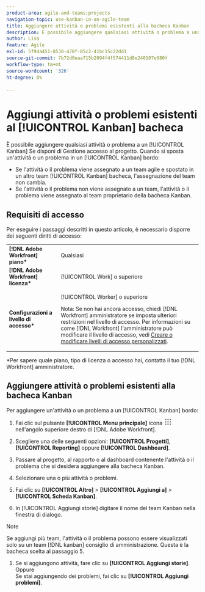 ```yaml
---
product-area: agile-and-teams;projects
navigation-topic: use-kanban-in-an-agile-team
title: Aggiungere attività o problemi esistenti alla bacheca Kanban
description: È possibile aggiungere qualsiasi attività o problema a una bacheca Kanban se si dispone dell'accesso Gestione al progetto.
author: Lisa
feature: Agile
exl-id: 5f94a451-8530-478f-85c2-41bc15c22dd1
source-git-commit: 7b72d0eaa715b2094f4f574411d8e240107e080f
workflow-type: tm+mt
source-wordcount: '326'
ht-degree: 0%

---
```


# Aggiungi attività o problemi esistenti al [!UICONTROL Kanban] bacheca

È possibile aggiungere qualsiasi attività o problema a un [!UICONTROL Kanban] Se disponi di Gestione accesso al progetto. Quando si sposta un&#39;attività o un problema in un [!UICONTROL Kanban] bordo:

* Se l&#39;attività o il problema viene assegnato a un team agile e spostato in un altro team [!UICONTROL Kanban] bacheca, l&#39;assegnazione del team non cambia.
* Se l&#39;attività o il problema non viene assegnato a un team, l&#39;attività o il problema viene assegnato al team proprietario della bacheca Kanban.

## Requisiti di accesso

Per eseguire i passaggi descritti in questo articolo, è necessario disporre dei seguenti diritti di accesso:

<table style="table-layout:auto"> 
 <col> 
 <col> 
 <tbody> 
  <tr> 
   <td role="rowheader"><strong>[!DNL Adobe Workfront] piano*</strong></td> 
   <td> <p>Qualsiasi</p> </td> 
  </tr> 
  <tr> 
   <td role="rowheader"><strong>[!DNL Adobe Workfront] licenza*</strong></td> 
   <td> <p>[!UICONTROL Work] o superiore</p> </td> 
  </tr> 
  <tr> 
   <td role="rowheader"><strong>Configurazioni a livello di accesso*</strong></td> 
   <td> <p>[!UICONTROL Worker] o superiore</p> <p>Nota: Se non hai ancora accesso, chiedi [!DNL Workfront] amministratore se imposta ulteriori restrizioni nel livello di accesso. Per informazioni su come [!DNL Workfront] l'amministratore può modificare il livello di accesso, vedi <a href="../../administration-and-setup/add-users/configure-and-grant-access/create-modify-access-levels.md" class="MCXref xref">Creare o modificare livelli di accesso personalizzati</a>.</p> </td> 
  </tr> 
 </tbody> 
</table>

&#42;Per sapere quale piano, tipo di licenza o accesso hai, contatta il tuo [!DNL Workfront] amministratore.

## Aggiungere attività o problemi esistenti alla bacheca Kanban

Per aggiungere un&#39;attività o un problema a un [!UICONTROL Kanban] bordo:

1. Fai clic sul pulsante **[!UICONTROL Menu principale]** icona ![](assets/main-menu-icon.png) nell&#39;angolo superiore destro di [!DNL Adobe Workfront].

1. Scegliere una delle seguenti opzioni: **[!UICONTROL Progetti]**, **[!UICONTROL Reporting]** oppure **[!UICONTROL Dashboard]**.

1. Passare al progetto, al rapporto o al dashboard contenente l&#39;attività o il problema che si desidera aggiungere alla bacheca Kanban.
1. Selezionare una o più attività o problemi.
1. Fai clic su **[!UICONTROL Altro]** > **[!UICONTROL Aggiungi a]** > **[!UICONTROL Scheda Kanban]**.
1. In [!UICONTROL Aggiungi storie] digitare il nome del team Kanban nella finestra di dialogo.

>[!NOTE]
>
>Se aggiungi più team, l&#39;attività o il problema possono essere visualizzati solo su un team [!DNL kanban] consiglio di amministrazione. Questa è la bacheca scelta al passaggio 5.

1. Se si aggiungono attività, fare clic su **[!UICONTROL Aggiungi storie]**.\
   Oppure\
   Se stai aggiungendo dei problemi, fai clic su **[!UICONTROL Aggiungi problemi]**.
